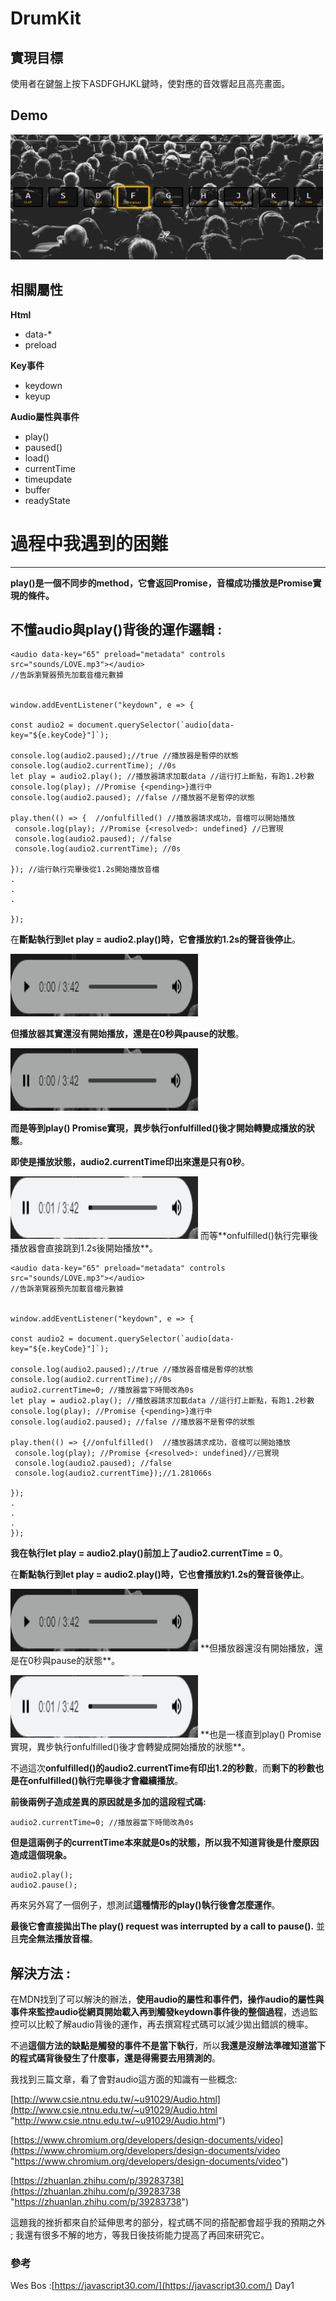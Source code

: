 #  DrumKit  #

##  **實現目標**  ##

使用者在鍵盤上按下ASDFGHJKL鍵時，使對應的音效響起且高亮畫面。
##  **Demo**  ##
<img src="img/drum-kit-demo.png" width="500" height="200"/>

##  **相關屬性**     ##

**Html**

- data-*
- preload


**Key事件**

- keydown
- keyup


**Audio屬性與事件**

- play()
- paused()
- load()
- currentTime
- timeupdate
- buffer
- readyState


# 過程中我遇到的困難 #
----------

**play()是一個不同步的method，它會返回Promise，音檔成功播放是Promise實現的條件。**

## 不懂audio與play()背後的運作邏輯 : ##


    <audio data-key="65" preload="metadata" controls src="sounds/LOVE.mp3"></audio>
    //告訴瀏覽器預先加載音檔元數據
    

    window.addEventListener("keydown", e => {

    const audio2 = document.querySelector(`audio[data-key="${e.keyCode}"]`);
    
    console.log(audio2.paused);//true //播放器是暫停的狀態
    console.log(audio2.currentTime); //0s 
    let play = audio2.play(); //播放器請求加載data //這行打上斷點，有跑1.2秒數
    console.log(play); //Promise {<pending>}進行中
    console.log(audio2.paused); //false //播放器不是暫停的狀態
    
    play.then(() => {  //onfulfilled() //播放器請求成功，音檔可以開始播放
     console.log(play); //Promise {<resolved>: undefined} //已實現
     console.log(audio2.paused); //false
     console.log(audio2.currentTime); //0s  
    
    }); //這行執行完畢後從1.2s開始播放音檔
    .
    .
    .

    });




在**斷點執行到let play = audio2.play()時，它會播放約1.2s的聲音後停止**。
<p>
<img src="img/constrols01.png" width="300" height="100"/>

**但播放器其實還沒有開始播放，還是在0秒與pause的狀態**。


<p>
<img src="img/constrols02.png" width="300" height="100"/>

**而是等到play() Promise實現，異步執行onfulfilled()後才開始轉變成播放的狀態**。

**即使是播放狀態，audio2.currentTime印出來還是只有0秒**。
<p>
<img src="img/constrols03.png" width="300" height="100"/>
而等**onfulfilled()執行完畢後播放器會直接跳到1.2s後開始播放**。

    <audio data-key="65" preload="metadata" controls src="sounds/LOVE.mp3"></audio>
    //告訴瀏覽器預先加載音檔元數據
    

    window.addEventListener("keydown", e => {

    const audio2 = document.querySelector(`audio[data-key="${e.keyCode}"]`);
    
    console.log(audio2.paused);//true //播放器音檔是暫停的狀態
    console.log(audio2.currentTime);//0s 
    audio2.currentTime=0; //播放器當下時間改為0s
    let play = audio2.play(); //播放器請求加載data //這行打上斷點，有跑1.2秒數
    console.log(play); //Promise {<pending>}進行中
    console.log(audio2.paused); //false //播放器不是暫停的狀態
    
    play.then(() => {//onfulfilled()  //播放器請求成功，音檔可以開始播放
     console.log(play); //Promise {<resolved>: undefined}//已實現
     console.log(audio2.paused); //false    
     console.log(audio2.currentTime});//1.281066s    
    
    });
    .
    .
    .
    });

**我在執行let play = audio2.play()前加上了audio2.currentTime = 0**。

在**斷點執行到let play = audio2.play()時，它也會播放約1.2s的聲音後停止**。
<p>
<img src="img/constrols01.png" width="300" height="100"/>
**但播放器還沒有開始播放，還是在0秒與pause的狀態**。
<p>
<img src="img/constrols03.png" width="300" height="100"/>
**也是一樣直到play() Promise實現，異步執行onfulfilled()後才會轉變成開始播放的狀態**。



不過這次**onfulfilled()的audio2.currentTime有印出1.2的秒數**，而**剩下的秒數也是在onfulfilled()執行完畢後才會繼續播放**。

**前後兩例子造成差異的原因就是多加的這段程式碼:**

    audio2.currentTime=0; //播放器當下時間改為0s

**但是這兩例子的currentTime本來就是0s的狀態，所以我不知道背後是什麼原因造成這個現象。**


    audio2.play(); 
    audio2.pause();
    
再來另外寫了一個例子，想測試**這種情形的play()執行後會怎麼運作**。

**最後它會直接拋出The play() request was interrupted by a call to pause().**
並且**完全無法播放音檔**。

## 解決方法 : ##

在MDN找到了可以解決的辦法，**使用audio的屬性和事件們，操作audio的屬性與事件來監控audio從網頁開始載入再到觸發keydown事件後的整個過程**，透過監控可以比較了解audio背後的運作，再去撰寫程式碼可以減少拋出錯誤的機率。

不過**這個方法的缺點是觸發的事件不是當下執行**，所以**我還是沒辦法準確知道當下的程式碼背後發生了什麼事，還是得需要去用猜測的**。

我找到三篇文章，看了會對audio這方面的知識有一些概念:

[http://www.csie.ntnu.edu.tw/~u91029/Audio.html](http://www.csie.ntnu.edu.tw/~u91029/Audio.html "http://www.csie.ntnu.edu.tw/~u91029/Audio.html")

[https://www.chromium.org/developers/design-documents/video](https://www.chromium.org/developers/design-documents/video "https://www.chromium.org/developers/design-documents/video")

[https://zhuanlan.zhihu.com/p/39283738](https://zhuanlan.zhihu.com/p/39283738 "https://zhuanlan.zhihu.com/p/39283738")

這題我的挫折都來自於延伸思考的部分，程式碼不同的搭配都會超乎我的預期之外 ; 我還有很多不解的地方，等我日後技術能力提高了再回來研究它。
### 參考 ###
Wes Bos :[https://javascript30.com/](https://javascript30.com/) Day1